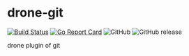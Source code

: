 # drone-git

[![Build Status](https://travis-ci.org/sunny0826/drone-git.svg?branch=master)](https://travis-ci.org/sunny0826/drone-git)
[![Go Report Card](https://goreportcard.com/badge/github.com/sunny0826/drone-git)](https://goreportcard.com/report/github.com/sunny0826/drone-git)
![GitHub](https://img.shields.io/github/license/sunny0826/drone-git.svg)
![GitHub release](https://img.shields.io/github/release/sunny0826/drone-git)

drone plugin of git

